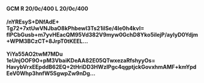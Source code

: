 #### GCM R 20/0c/400 L 20/0c/400
**/nYREsyS+DNfAdE+**<br/>**Tg72+7xtUwVNJbaO8kPhbewI3Ts21iISe/4Ie0h4kvI=**<br/>**flPCbGusb+m7yvHEacQM95Vd382V9myw0GchD8Yko5ilejP/ayIyD0Ydjm+WPM3BCzCT+8JrpT0tKEEL...**<br/><br/>
**YiYa55AO2twM7MDu**<br/>**1eUnjOOF9O+pM3VbaiKDeAA82E05QTwxezaRfshyyOs=**<br/>**HavybVrxEEpddB62EQ+2tHriDD3HWzlPgc4qgptjckGovxhmAMF+kmYpdEeV0Whp3hnfW5SgwpZw9nDg...**